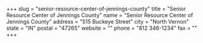 +++
slug = "senior-resource-center-of-jennings-county"
title = "Senior Resource Center of Jennings County"
name = "Senior Resource Center of Jennings County"
address = "515 Buckeye Street"
city = "North Vernon"
state = "IN"
postal = "47265"
website = ""
phone = "812 346-1234"
fax = ""
+++
